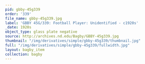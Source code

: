 ```yaml
---
pid: gbby-45g339
order: '339'
file_name: gbby-45g339.jpg
label: 'GBBY 45G/339: Football Player: Unidentified - c1920s'
_date: 1920s
object_type: glass plate negative
source: http://archives.nd.edu/Bagby/GBBY-45g339.jpg
thumbnail: "/img/derivatives/simple/gbby-45g339/thumbnail.jpg"
full: "/img/derivatives/simple/gbby-45g339/fullwidth.jpg"
layout: bagby_item
collection: bagby
---
```

